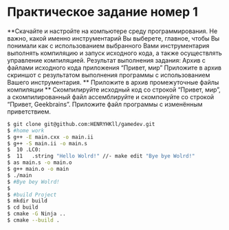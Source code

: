 # Практическое задание номер 1
**Скачайте и настройте на компьютере среду программирования. Не важно, какой именно инструментарий Вы выберете, главное, чтобы Вы понимали как с использованием выбранного Вами инструментария выполнять компиляцию и запуск исходного кода, а также осуществлять управление компиляцией. Результат выполнения задания:
Архив с файлами исходного кода приложения “Привет, мир”
Приложите в архив скриншот с результатом выполнения программы с использованием Вашего инструментария.
** Приложите в архив промежуточные файлы компиляции
** Скомпилируйте исходный код со строкой “Привет, мир”, а скомпилированный файл ассемблируйте и скомпонуйте со строкой “Привет, Geekbrains”. Приложите файл программы с изменённым приветствием.


```sh
$ git clone git@github.com:HENRYHKll/gamedev.git
$ #home work
$ g++ -E main.cxx -o main.ii
$ g++ -S main.ii -o main.s
$  10 .LC0:
$  11	.string	"Hello Wolrd!" //- make edit "Bye bye Wolrd!"
$ as main.s -o main.o
$ g++ main.o -o main
$ ./main
$ #Bye bey Wolrd!
$
$ #build Project
$ mkdir build
$ cd build
$ cmake -G Ninja .. 
$ cmake --build .
```

